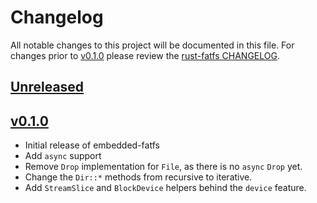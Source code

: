 # Changelog

All notable changes to this project will be documented in this file. For changes prior to [v0.1.0] please review the [rust-fatfs CHANGELOG](https://github.com/rafalh/rust-fatfs/blob/master/CHANGELOG.md).

## [Unreleased]

## [v0.1.0]

- Initial release of embedded-fatfs
- Add `async` support
- Remove `Drop` implementation for `File`, as there is no `async` `Drop` yet.
- Change the `Dir::*` methods from recursive to iterative.
- Add `StreamSlice` and `BlockDevice` helpers behind the `device` feature.

[Unreleased]: https://github.com/mabezdev/embedded-fatfs/compare/v0.1.0...HEAD
[v0.1.0]: https://github.com/mabezdev/embedded-fatfs/releases/tag/v0.1.0